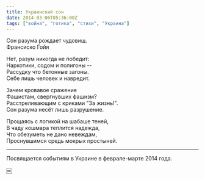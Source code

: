 ```yaml
---
title: Украинский сон
date: 2014-03-06T05:36:00Z
tags: ["война", "готика", "стихи", "Украина"]
---
```


Сон разума рождает чудовищ.  
Франсиско Гойя

Нет, разум никогда не победит:  
Наркотики, содом и полигоны --  
Рассудку что бетонные загоны.  
Себе лишь человек и навредит.

Зачем кровавое сражение  
Фашистам, свергнувших фашизм?  
Расстреливающим с криками "За жизнь!".  
Сон разума несёт лишь разрушение.

Прощаясь с логикой на шабаше теней,  
В чаду кошмара теплится надежда,  
Что обезуметь не дано невеждам,  
Проснувшимся средь мокрых простыней.

-----  
Посвящается событиям в Украине в феврале-марте 2014 года.

￼



